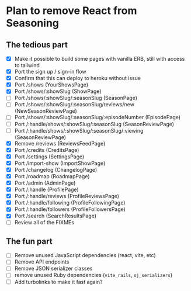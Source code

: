 # Plan to remove React from Seasoning

## The tedious part

- [x] Make it possible to build some pages with vanilla ERB, still with access to tailwind
- [x] Port the sign up / sign-in flow
- [x] Confirm that this can deploy to heroku without issue
- [x] Port /shows (YourShowsPage)
- [x] Port /shows/:showSlug (ShowPage)
- [ ] Port /shows/:showSlug/:seasonSlug (SeasonPage)
- [ ] Port /shows/:showSlug/:seasonSlug/reviews/new (NewSeasonReviewPage)
- [ ] Port /shows/:showSlug/:seasonSlug/:episodeNumber (EpisodePage)
- [ ] Port /:handle/shows/:showSlug/:seasonSlug (SeasonReviewPage)
- [ ] Port /:handle/shows/:showSlug/:seasonSlug/:viewing (SeasonReviewPage)
- [x] Remove /reviews (ReviewsFeedPage)
- [x] Port /credits (CreditsPage)
- [x] Port /settings (SettingsPage)
- [x] Port /import-show (ImportShowPage)
- [x] Port /changelog (ChangelogPage)
- [x] Port /roadmap (RoadmapPage)
- [x] Port /admin (AdminPage)
- [x] Port /:handle (ProfilePage)
- [x] Port /:handle/reviews (ProfileReviewsPage)
- [x] Port /:handle/following (ProfileFollowingPage)
- [x] Port /:handle/followers (ProfileFollowersPage)
- [x] Port /search (SearchResultsPage)
- [ ] Review all of the FIXMEs

## The fun part

- [ ] Remove unused JavaScript dependencies (react, vite, etc)
- [ ] Remove API endpoints
- [ ] Remove JSON serializer classes
- [ ] remove unused Ruby dependencies (`vite_rails`, `oj_serializers`)
- [ ] Add turbolinks to make it fast again?
